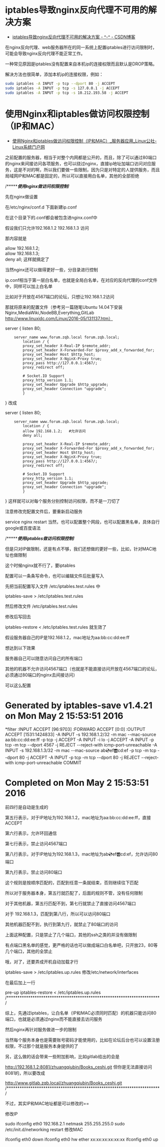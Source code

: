 
# iptables导致nginx反向代理不可用的解决方案

* [iptables导致nginx反向代理不可用的解决方案 - ^-^ - CSDN博客 ](http://blog.csdn.net/tobacco5648/article/details/51508012)

在nginx反向代理、web服务器所在的同一系统上配置iptables进行访问限制时，可能会导致nginx反向代理不能正常工作。

一种常见原因是iptables没有配置来自本机ip的连接权限而且默认是DROP策略。

解决方法也很简单，添加本机ip的连接权限，例如：

```sh
sudo iptables -A INPUT -p tcp --dport 80 -j ACCEPT
sudo iptables -A INPUT -p tcp -s 127.0.0.1 -j ACCEPT
sudo iptables -A INPUT -p tcp -s 10.212.193.58 -j ACCEPT
```

# 使用Nginx和iptables做访问权限控制（IP和MAC）

* [使用Nginx和iptables做访问权限控制（IP和MAC）_服务器应用_Linux公社-Linux系统门户网](http://www.linuxidc.com/Linux/2016-05/131139.htm)

之前配置的服务器，相当于对整个内网都是公开的，而且，除了可以通过80端口的nginx来间接访问各项服务，也可以绕过nginx，直接ip地址加端口访问对应服务，这是不对的啊，所以我们要做一些限制，因为只是对特定的人提供服务，而且局域网IP和MAC都是固定的，所以可以直接用白名单，其他的全部拒绝

/**************************************使用nginx做访问权限控制*********************************/

先在nginx做设置

在/etc/nginx/conf.d 下面新建ip.conf

在这个目录下的.conf都会被包含进nginx.conf中

假设我们只允许192.168.1.2   192.168.1.3 访问

那内容就是

allow 192.168.1.2;   
allow 192.168.1.3;   
deny all;
这样就搞定了

当然nginx还可以做得更好一些，分目录进行控制

ip.conf相当于第一层白名单，也就是全局白名单，在对应的反向代理的conf文件中，同样可以加上白名单

比如对于开放在4567端口的论坛，只想让192.168.1.2访问

那就将原来的配置文件（参考另一篇随笔Ubuntu 14.04下安装Nginx,MediaWiki,NodeBB,Everything,GitLab  http://www.linuxidc.com/Linux/2016-05/131137.htm）

server {
    listen 80;

        server_name www.forum.zqb.local forum.zqb.local;
            location / {
            proxy_set_header X-Real-IP $remote_addr;
            proxy_set_header X-Forwarded-For $proxy_add_x_forwarded_for;
            proxy_set_header Host $http_host;
            proxy_set_header X-NginX-Proxy true;
            proxy_pass http://127.0.0.1:4567/;
            proxy_redirect off;

            # Socket.IO Support
            proxy_http_version 1.1;
            proxy_set_header Upgrade $http_upgrade;
            proxy_set_header Connection "upgrade";
            }
}
改成

server {
    listen 80;

        server_name www.forum.zqb.local forum.zqb.local;
            location / {
            allow 192.168.1.2;   #允许访问
            deny all;

            proxy_set_header X-Real-IP $remote_addr;
            proxy_set_header X-Forwarded-For $proxy_add_x_forwarded_for;
            proxy_set_header Host $http_host;
            proxy_set_header X-NginX-Proxy true;
            proxy_pass http://127.0.0.1:4567/;
            proxy_redirect off;

            # Socket.IO Support
            proxy_http_version 1.1;
            proxy_set_header Upgrade $http_upgrade;
            proxy_set_header Connection "upgrade";
            }
}
这样就可以对每个服务分别控制访问权限，而不是一刀切了

注意修改完配置文件后，要重新启动服务

service nginx restart
当然，也可以配置整个网段，也可以配置黑名单，具体自行google或百度语法

/**************************************使用iptables做访问权限控制*********************************/

但是只对IP做限制，还是有点不够，我们还想做的更好一些，比如，针对MAC地址也做限制

这个时候nginx就不行了，要iptables

配置可以一条条写命令，也可以编辑文件后批量写入

先把当前配置写入文件 /etc/iptables.test.rules 中

iptables-save > /etc/iptables.test.rules

然后修改文件  /etc/iptables.test.rules 

修改后写回去 

iptables-restore < /etc/iptables.test.rules
就生效了

假设服务器自己的IP是192.168.1.2，mac地址为aa:bb:cc:dd:ee:ff

想达到以下效果

服务器自己可以随意访问自己的所有端口

其他的机器不允许访问4567端口（也就是不能直接访问开放在4567端口的论坛，必须通过80端口的nginx去间接访问）

可以这么配置

# Generated by iptables-save v1.4.21 on Mon May  2 15:53:51 2016
*filter
:INPUT ACCEPT [96:9703]
:FORWARD ACCEPT [0:0]
:OUTPUT ACCEPT [1531:1424833]
-A INPUT -s 192.168.1.2/32 -m mac --mac-source aa:bb:cc:dd:ee:ff  -p tcp -j ACCEPT
-A INPUT -i lo -j ACCEPT
-A INPUT -p tcp -m tcp --dport 4567 -j REJECT --reject-with icmp-port-unreachable
-A INPUT -s 192.168.1.3/32 -m mac --mac-source ab:cd:ef:ab:cd:ef  -p tcp -m tcp --dport 80  -j ACCEPT
-A INPUT -p tcp -m tcp --dport 80 -j REJECT --reject-with icmp-port-unreachable
COMMIT
# Completed on Mon May  2 15:53:51 2016
前四行是自动是生成的

第五行表示，对于IP地址为192.168.1.2，mac地址为aa:bb:cc:dd:ee:ff，直接ACCEPT

第六行表示，允许环回通信

第七行表示，禁止访问4567端口

第八行表示，对于IP地址为192.168.1.3，mac地址为ab:cd:ef:ab:cd:ef，允许访问80端口

第九行表示，禁止访问80端口

 

这个规则是按顺序匹配的，匹配到任意一条就结束，否则继续往下匹配

所以对于服务器本身，第五行就匹配了，后面的规则不管，没有任何限制

对于其他机器，第五行匹配不到，第七行就禁止了直接访问4567端口

对于 192.168.1.3，匹配到第八行，所以可以访问80端口

其他机器匹配不到，执行到第九行，就禁止了80端口的访问

 

上面这种配置，只是禁止了几个端口，其他的ssh之类的并没有做限制

有点端口黑名单的感觉，更严格的话也可以做成端口白名单吧，只开放23，80等几个端口，其他的全禁止

 

哦，对了，还要弄成开机自动加载才行

iptables-save > /etc/iptables.up.rules
修改/etc/network/interfaces

在最后加上一行

pre-up iptables-restore < /etc/iptables.up.rules
/***********************************************************************/

综上，先通过iptables，让白名单（IP和MAC必须同时匹配）的机器只能访问80端口，也就是必须通过nginx而不能直接去访问服务

然后nginx再针对服务做进一步的限制

当然每个服务本身也是需要账号密码才能使用的，比如在论坛后台也可以设置注册权限，不过那个就是服务本身提供的了

另，这么做的话会带来一些附加影响，比如gitlab给出的会是

http://192.168.1.2:8081/zhuangqiubin/Books_ceshi.git
但你是无法直接访问8081的，所以要改成

http://www.gitlab.zqb.local/zhuangqiubin/Books_ceshi.git
/***********************************************************************/

不过，其实IP和MAC地址都是可以修改的==

修改IP

sudo ifconfig eth0 192.168.2.1 netmask 255.255.255.0
sudo /etc/init.d/networking restart
修改MAC

ifconfig eth0 down
ifconfig eth0 hw ether xx:xx:xx:xx:xx:xx
ifconfig eth0 up